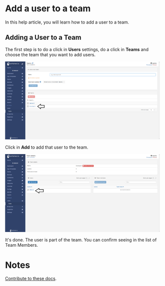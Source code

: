 # Add a user to a team

In this help article, you will learn how to add a user to a team.

## Adding a User to a Team

The first step is to do a click in <b>Users</b> settings, do a click in <b>Teams</b> and choose the team that you want to add users.

![user-team](assets/userteam1.png)

Click in <b>Add</b> to add that user to the team.

![user-team](assets/userteam2.png)

It's done. The user is part of the team. You can confirm seeing in the list of Team Members.

# Notes

[Contribute to these docs](https://github.com/portainer/portainer-docs/blob/master/contributing.md).